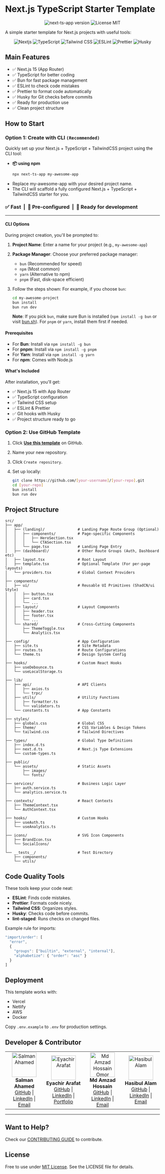 # Next.js TypeScript Starter Template

<p align="center">
  <img
    src="https://img.shields.io/npm/v/next-ts-app?style=for-the-badge&label=next-ts-app&labelColor=black&logo=npm&color=success"
    alt="next-ts-app version"
  />
  <img
    src="https://img.shields.io/static/v1?label=License&message=MIT&labelColor=000000&color=007ACC&style=for-the-badge&logo=open-source-initiative&logoColor=white"
    alt="License MIT"
  />
</p>

A simple starter template for Next.js projects with useful tools:

<p align="center">
<img src="https://img.shields.io/badge/Next.js-15.3.1-black?logo=next.js" alt="Nextjs">
  <img src="https://img.shields.io/badge/TypeScript-3178C6?logo=typescript&logoColor=white" alt="TypeScript">
  <img src="https://img.shields.io/badge/Tailwind%20CSS-06B6D4?logo=tailwind-css&logoColor=white" alt="Tailwind CSS">
  <img src="https://img.shields.io/badge/ESLint-4B32C3?logo=eslint&logoColor=white" alt="ESLint">
  <img src="https://img.shields.io/badge/Prettier-F7B93E?logo=prettier&logoColor=black" alt="Prettier">
  <img src="https://img.shields.io/badge/Husky-000000?logo=git&logoColor=white" alt="Husky">
</p>

## Main Features

- ✅ Next.js 15 (App Router)
- ✅ TypeScript for better coding
- ✅ Bun for fast package management
- ✅ ESLint to check code mistakes
- ✅ Prettier to format code automatically
- ✅ Husky for Git checks before commits
- ✅ Ready for production use
- ✅ Clean project structure

## How to Start

### Option 1: Create with CLI **`(Recommended)`**

Quickly set up your Next.js + TypeScript + TailwindCSS project using the CLI tool:

- **📦 using npm**
  ```bash
  npx next-ts-app my-awesome-app
  ```
- Replace my-awesome-app with your desired project name.
- The CLI will scaffold a fully configured Next.js + TypeScript + TailwindCSS starter for you.

### ✅ Fast  |  🔧 Pre-configured  |  🧪 Ready for development

---

#### CLI Options

During project creation, you'll be prompted to:

1. **Project Name**: Enter a name for your project (e.g., `my-awesome-app`)
2. **Package Manager**: Choose your preferred package manager:

   - `bun` (Recommended for speed)
   - `npm` (Most common)
   - `yarn` (Alternative to npm)
   - `pnpm` (Fast, disk-space efficient)

3. Follow the steps shown:
   For example, if you choose `bun`:

   ```bash
   cd my-awesome-project
   bun install
   bun run dev
   ```

   **Note**: If you pick `bun`, make sure Bun is installed (`npm install -g bun` or visit [bun.sh](https://bun.sh)). For `pnpm` or `yarn`, install them first if needed.

#### Prerequisites

- For **Bun**: Install via `npm install -g bun`
- For **pnpm**: Install via `npm install -g pnpm`
- For **Yarn**: Install via `npm install -g yarn`
- For **npm**: Comes with Node.js

#### What's Included

After installation, you'll get:

- ✅ Next.js 15 with App Router
- ✅ TypeScript configuration
- ✅ Tailwind CSS setup
- ✅ ESLint & Prettier
- ✅ Git hooks with Husky
- ✅ Project structure ready to go

### Option 2: Use GitHub Template

1. Click **[Use this template](https://github.com/Salman-Ahamed/Next.js-TypeScript-Starter-Template)** on GitHub.
2. Name your new repository.
3. Click `Create repository`.

4. Set up locally:

   ```bash
   git clone https://github.com/[your-username]/[your-repo].git
   cd [your-repo]
   bun install
   bun run dev
   ```

## Project Structure

```
src/
├── app/
│   ├── (landing)/               # Landing Page Route Group (Optional)
│   │   ├── components/          # Page-specific Components
│   │   │   ├── HeroSection.tsx
│   │   │   └── CTASection.tsx
│   │   └── page.tsx             # Landing Page Entry
│   ├── (dashboard)/             # Other Route Groups (Auth, Dashboard etc)
│   ├── layout.tsx               # Root Layout
│   ├── template.tsx             # Optional Template (For per-page layouts)
│   └── providers.tsx            # Global Context Providers
│
├── components/
│   ├── ui/                      # Reusable UI Primitives (ShadCN/ui Style)
│   │   ├── button.tsx
│   │   ├── card.tsx
│   │   └── ...
│   ├── layout/                  # Layout Components
│   │   ├── header.tsx
│   │   ├── footer.tsx
│   │   └── ...
│   └── shared/                  # Cross-Cutting Components
│       ├── ThemeToggle.tsx
│       └── Analytics.tsx
│
├── config/                      # App Configuration
│   ├── site.ts                  # Site Metadata
│   ├── routes.ts                # Route Configurations
│   └── theme.ts                 # Design System Config
│
├── hooks/                       # Custom React Hooks
│   ├── useDebounce.ts
│   └── useLocalStorage.ts
│
├── lib/
│   ├── api/                     # API Clients
│   │   ├── axios.ts
│   │   └── trpc/
│   ├── utils/                   # Utility Functions
│   │   ├── formatter.ts
│   │   └── validators.ts
│   └── constants.ts             # App Constants
│
├── styles/
│   ├── globals.css              # Global CSS
│   ├── theme/                   # CSS Variables & Design Tokens
│   └── tailwind.css             # Tailwind Directives
│
├── types/                       # Global Type Definitions
│   ├── index.d.ts
│   ├── next.d.ts                # Next.js Type Extensions
│   └── custom-types.ts
│
├── public/
│   └── assets/                  # Static Assets
│       ├── images/
│       └── fonts/
│
├── services/                    # Business Logic Layer
│   ├── auth.service.ts
│   └── analytics.service.ts
│
├── contexts/                    # React Contexts
│   ├── ThemeContext.tsx
│   └── AuthContext.tsx
│
├── hooks/                       # Custom Hooks
│   ├── useAuth.ts
│   └── useAnalytics.ts
│
├── icons/                       # SVG Icon Components
│   ├── BrandIcon.tsx
│   └── SocialIcons/
│
└── __tests__/                   # Test Directory
    ├── components/
    └── utils/
```

## Code Quality Tools

These tools keep your code neat:

- **ESLint**: Finds code mistakes.
- **Prettier**: Formats code nicely.
- **Tailwind CSS**: Organizes styles.
- **Husky**: Checks code before commits.
- **lint-staged**: Runs checks on changed files.

Example rule for imports:

```javascript
"import/order": [
  "error",
  {
    "groups": ["builtin", "external", "internal"],
    "alphabetize": { "order": "asc" }
  }
]
```

## Deployment

This template works with:

- Vercel
- Netlify
- AWS
- Docker

Copy `.env.example` to `.env` for production settings.

## Developer & Contributor

<div align="center"> <table> <tr> <td align="center">
<img src="https://github.com/Salman-Ahamed.png" width="80" height="80" alt="Salman Ahamed" /><br /> <b>Salman Ahamed</b><br/> <a href="https://github.com/Salman-Ahamed">GitHub</a> | <a href="https://www.linkedin.com/in/salman-ahamad-as/">LinkedIn</a> | <a href="mailto:shahriyar.hosen.dev@gmail.com">Email</a> </td> <td align="center">
<img src="https://github.com/eyachirarafat.png" width="80" height="80" alt="Eyachir Arafat" /><br /> <b>Eyachir Arafat</b><br/> <a href="https://github.com/eyachirarafat">GitHub</a> | <a href="https://www.linkedin.com/in/eyachirarafat/">LinkedIn</a> | <a href="https://eyachirarafat.vercel.app/">Portfolio</a> </td> <td align="center">
<img src="https://github.com/mdamzadhossainomor.png" width="80" height="80" alt="Md Amzad Hossain Omor" /><br /> <b>Md Amzad Hossain</b><br/> <a href="https://github.com/mdamzadhossainomor">GitHub</a> | <a href="https://www.linkedin.com/in/md-amzad-hossain-omor/">LinkedIn</a> | <a href="mailto:mdamzadhossainomor@gmail.com">Email</a> </td> <td align="center">
<img src="https://github.com/Hashibul-Alam.png" width="80" height="80" alt="Hasibul Alam" /><br /> <b>Hasibul Alam</b><br/> <a href="https://github.com/Hashibul-Alam">GitHub</a> | <a href="https://www.linkedin.com/in/hasibul231/">LinkedIn</a> | <a href="mailto:sha31417@gmail.com">Email</a> </td> </tr> </table> </div>

---

## Want to Help?

Check our [CONTRIBUTING GUIDE](CONTRIBUTING.md) to contribute.

## License

Free to use under [MIT License](LICENSE). See the LICENSE file for details.
